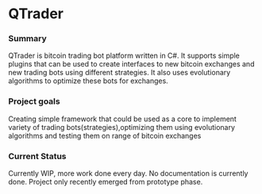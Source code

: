 # QTrader
### Summary
QTrader is bitcoin trading bot platform written in C#. It supports simple plugins that can be used to create interfaces to new bitcoin exchanges and new trading bots using different strategies.
It also uses evolutionary algorithms to optimize these bots for exchanges.
### Project goals
Creating simple framework that could be used as a core to implement variety of trading bots(strategies),optimizing them using evolutionary algorithms and testing them on range of bitcoin exchanges
### Current Status
Currently WIP, more work done every day. No documentation is currently done. Project only recently emerged from prototype phase.
